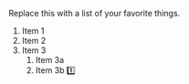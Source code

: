 Replace this with a list of your favorite things.
1. Item 1
2. Item 2
3. Item 3
   1. Item 3a
   2. Item 3b
:one:   
   
